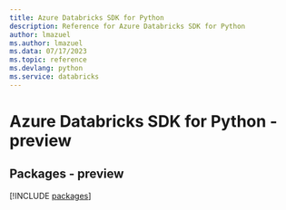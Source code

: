 ```yaml
---
title: Azure Databricks SDK for Python
description: Reference for Azure Databricks SDK for Python
author: lmazuel
ms.author: lmazuel
ms.data: 07/17/2023
ms.topic: reference
ms.devlang: python
ms.service: databricks
---
```

# Azure Databricks SDK for Python - preview
## Packages - preview
[!INCLUDE [packages](databricks-index.md)]